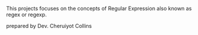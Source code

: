 This projects  focuses on the concepts of Regular Expression also known as regex or regexp.

prepared by Dev. Cheruiyot Collins
